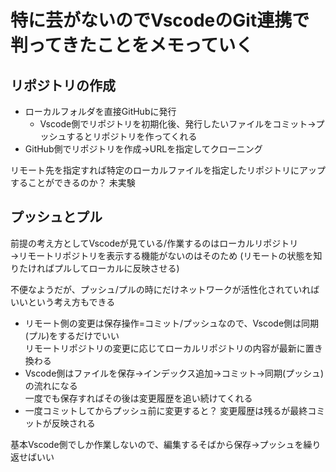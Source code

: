# 特に芸がないのでVscodeのGit連携で判ってきたことをメモっていく
## リポジトリの作成
- ローカルフォルダを直接GitHubに発行
  - Vscode側でリポジトリを初期化後、発行したいファイルをコミット→プッシュするとリポジトリを作ってくれる
- GitHub側でリポジトリを作成→URLを指定してクローニング

リモート先を指定すれば特定のローカルファイルを指定したリポジトリにアップすることができるのか？ 未実験  

## プッシュとプル
前提の考え方としてVscodeが見ている/作業するのはローカルリポジトリ  
→リモートリポジトリを表示する機能がないのはそのため (リモートの状態を知りたければプルしてローカルに反映させる)

不便なようだが、プッシュ/プルの時にだけネットワークが活性化されていればいいという考え方もできる

- リモート側の変更は保存操作=コミット/プッシュなので、Vscode側は同期(プル)をするだけでいい  
    リモートリポジトリの変更に応じてローカルリポジトリの内容が最新に置き換わる  
- Vscode側はファイルを保存→インデックス追加→コミット→同期(プッシュ)の流れになる  
    一度でも保存すればその後は変更履歴を追い続けてくれる
- 一度コミットしてからプッシュ前に変更すると？ 変更履歴は残るが最終コミットが反映される

基本Vscode側でしか作業しないので、編集するそばから保存→プッシュを繰り返せばいい
